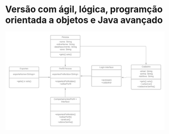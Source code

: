 # Versão com ágil, lógica, programção orientada a objetos e Java avançado 

![Diagrama de Classe.](./Driagrama%20de%20classe%20v1.0.png "Diagrama de classe.")
